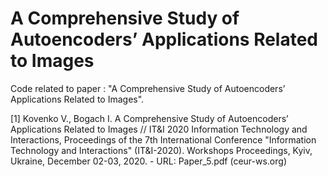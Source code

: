 # A Comprehensive Study of Autoencoders’ Applications Related to Images
Code related to paper : "A Comprehensive Study of Autoencoders’ Applications Related to Images".

[1] Kovenko V., Bogach І. A Comprehensive Study of Autoencoders’ Applications Related to Images  // IT&I 2020 Information Technology and Interactions, Proceedings of the 7th International Conference "Information Technology and Interactions" (IT&I-2020). Workshops Proceedings, Kyiv, Ukraine, December 02-03, 2020. - URL: Paper_5.pdf (ceur-ws.org)
